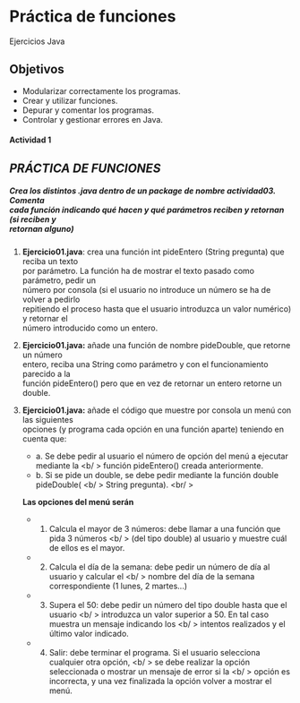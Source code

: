 # Práctica de funciones
Ejercicios Java 

## Objetivos


-	Modularizar correctamente los programas. 
-	Crear y utilizar funciones.
-	Depurar y comentar los programas.
-	Controlar y gestionar errores en Java.


#### Actividad 1
## *PRÁCTICA DE FUNCIONES*


##### **Crea los distintos .java dentro de un package de nombre actividad03. Comenta <br />  cada función indicando qué hacen y qué parámetros reciben y retornan (si reciben y <br />  retornan alguno)**


1. **Ejercicio01.java**: crea una función  int pideEntero (String pregunta)  que reciba un texto <br />  por parámetro. La función ha de mostrar el texto pasado como parámetro, pedir un <br />  número por consola (si el usuario no introduce un número se ha de volver a pedirlo <br />  repitiendo el proceso hasta que el usuario introduzca un valor numérico) y retornar el <br />  número introducido como un entero.

2. **Ejercicio01.java:** añade una función de nombre pideDouble, que retorne un número <br />  entero, reciba una String como parámetro  y con el funcionamiento parecido a la <br />  función  pideEntero() pero que en vez de retornar un entero retorne un double.

3. **Ejercicio01.java:** añade el código que muestre por consola un  menú con las siguientes <br />  opciones (y programa cada opción en una función aparte)  teniendo en cuenta que:
    * a. Se debe pedir al usuario el número de opción del menú a ejecutar mediante la   <b/ >  función pideEntero() creada anteriormente. 
    * b. Si se pide un double, se debe pedir mediante la función double pideDouble( <b/ >    String pregunta). <br/ >
    
    **Las opciones del menú serán**
   * 1.	Calcula el mayor de 3 números: debe llamar a una función que pida 3 números <b/ >   (del tipo double) al usuario y muestre cuál de ellos es el mayor.
   * 2.	Calcula el día de la semana: debe pedir un número de día al usuario y calcular el <b/ >   nombre del día de la semana correspondiente (1 lunes, 2 martes...)
   * 3.	Supera el 50: debe pedir un número del tipo double hasta que el usuario <b/ >   introduzca un valor superior a 50. En tal caso muestra un mensaje indicando los <b/ >   intentos realizados y el último valor indicado.
   * 4.	Salir: debe terminar el programa. Si el usuario selecciona cualquier otra opción, <b/ >   se debe realizar la opción seleccionada o mostrar un mensaje de error si la <b/ >   opción es incorrecta, y una vez finalizada la opción volver a mostrar el menú.
